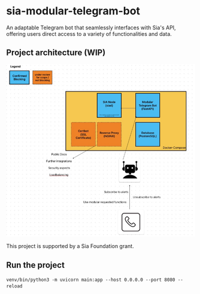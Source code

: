 # sia-modular-telegram-bot
An adaptable Telegram bot that seamlessly interfaces with Sia's API, offering users direct access to a variety of functionalities and data.

## Project architecture (WIP)
![Project Architecture](misc/architecture.jpg)


This project is supported by a Sia Foundation grant.


## Run the project

`venv/bin/python3 -m uvicorn main:app --host 0.0.0.0 --port 8080 --reload`